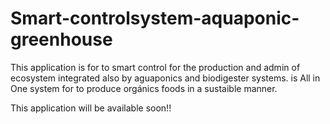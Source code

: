 # Smart-controlsystem-aquaponic-greenhouse
This application is for to smart control for the production and admin of ecosystem integrated also by aguaponics and biodigester systems.
is All in One system for to produce orgánics foods in a sustaible manner.

This application will be available soon!!
